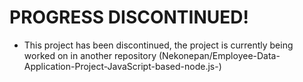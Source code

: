 # PROGRESS DISCONTINUED!

- This project has been discontinued, the project is currently being worked on in another repository (Nekonepan/Employee-Data-Application-Project-JavaScript-based-node.js-)
